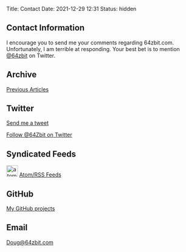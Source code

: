 Title: Contact
Date: 2021-12-29 12:31
Status: hidden



## Contact Information

I encourage you to send me your comments regarding 64zbit.com. Unfortunately, I am terrible at responding. Your best bet is to mention [@64zbit](https://twitter.com/intent/tweet?text=@64zbit) on Twitter. 

## Archive
[Previous Articles](/archives.html)

## Twitter
[Send me a tweet](https://twitter.com/intent/tweet?text=@64zbit)

[Follow @64Zbit on Twitter](https://twitter.com/64zbit)


## Syndicated Feeds

 <img src="/images/256px-Feed-icon.svg.png" alt="atom logo" title="atom logo" width="30"/>  [Atom/RSS Feeds](/pages/feeds.html)

## GitHub
[My GitHub projects](https://github.com/dougpark)


## Email
[Doug@64zbit.com](mailto:doug@64zbit.com)